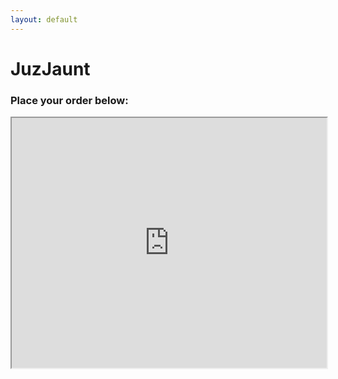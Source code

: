 ```yaml
---
layout: default
---
```


# JuzJaunt

### Place your order below:

<iframe src="http://bit.do/JuzJaunt" height="400" width="100%">Loading...</iframe>